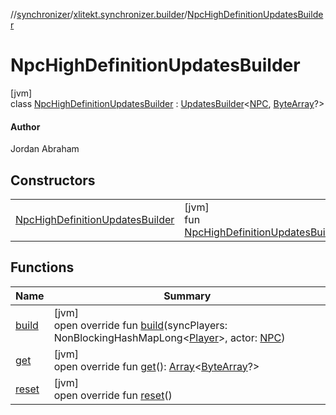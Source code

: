 //[synchronizer](../../../index.md)/[xlitekt.synchronizer.builder](../index.md)/[NpcHighDefinitionUpdatesBuilder](index.md)

# NpcHighDefinitionUpdatesBuilder

[jvm]\
class [NpcHighDefinitionUpdatesBuilder](index.md) : [UpdatesBuilder](../-updates-builder/index.md)&lt;[NPC](../../../../game/game/xlitekt.game.actor.npc/-n-p-c/index.md), [ByteArray](https://kotlinlang.org/api/latest/jvm/stdlib/kotlin/-byte-array/index.html)?&gt; 

#### Author

Jordan Abraham

## Constructors

| | |
|---|---|
| [NpcHighDefinitionUpdatesBuilder](-npc-high-definition-updates-builder.md) | [jvm]<br>fun [NpcHighDefinitionUpdatesBuilder](-npc-high-definition-updates-builder.md)() |

## Functions

| Name | Summary |
|---|---|
| [build](build.md) | [jvm]<br>open override fun [build](build.md)(syncPlayers: NonBlockingHashMapLong&lt;[Player](../../../../game/game/xlitekt.game.actor.player/-player/index.md)&gt;, actor: [NPC](../../../../game/game/xlitekt.game.actor.npc/-n-p-c/index.md)) |
| [get](get.md) | [jvm]<br>open override fun [get](get.md)(): [Array](https://kotlinlang.org/api/latest/jvm/stdlib/kotlin/-array/index.html)&lt;[ByteArray](https://kotlinlang.org/api/latest/jvm/stdlib/kotlin/-byte-array/index.html)?&gt; |
| [reset](reset.md) | [jvm]<br>open override fun [reset](reset.md)() |
